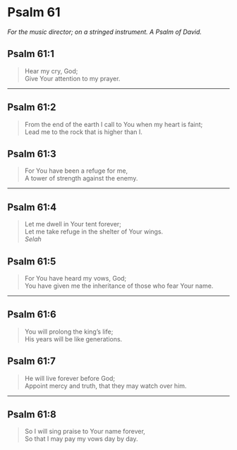 # Psalm 61

_For the music director; on a stringed instrument. A Psalm of David._

## Psalm 61:1

> Hear my cry, God;  
> Give Your attention to my prayer.

---

## Psalm 61:2

> From the end of the earth I call to You when my heart is faint;  
> Lead me to the rock that is higher than I.

## Psalm 61:3

> For You have been a refuge for me,  
> A tower of strength against the enemy.

---

## Psalm 61:4

> Let me dwell in Your tent forever;  
> Let me take refuge in the shelter of Your wings.  
> _Selah_

## Psalm 61:5

> For You have heard my vows, God;  
> You have given me the inheritance of those who fear Your name.

---

## Psalm 61:6

> You will prolong the king’s life;  
> His years will be like generations.

## Psalm 61:7

> He will live forever before God;  
> Appoint mercy and truth, that they may watch over him.

---

## Psalm 61:8

> So I will sing praise to Your name forever,  
> So that I may pay my vows day by day.
